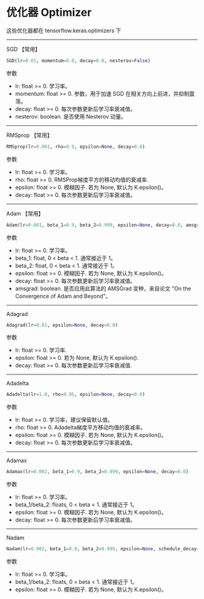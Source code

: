 # 优化器 Optimizer

这些优化器都在 tensorflow.keras.optimizers 下

---------------

SGD 【常用】
```python
SGD(lr=0.01, momentum=0.0, decay=0.0, nesterov=False)
```
参数  
* lr: float >= 0. 学习率。
* momentum: float >= 0. 参数，用于加速 SGD 在相关方向上前进，并抑制震荡。
* decay: float >= 0. 每次参数更新后学习率衰减值。
* nesterov: boolean. 是否使用 Nesterov 动量。

-----------------

RMSprop 【常用】
```python
RMSprop(lr=0.001, rho=0.9, epsilon=None, decay=0.0)
```
参数  
* lr: float >= 0. 学习率。
* rho: float >= 0. RMSProp梯度平方的移动均值的衰减率.
* epsilon: float >= 0. 模糊因子. 若为 None, 默认为 K.epsilon()。
* decay: float >= 0. 每次参数更新后学习率衰减值。

------------------

Adam 【常用】
```python
Adam(lr=0.001, beta_1=0.9, beta_2=0.999, epsilon=None, decay=0.0, amsgrad=False)
```
参数  
* lr: float >= 0. 学习率。
* beta_1: float, 0 < beta < 1. 通常接近于 1。
* beta_2: float, 0 < beta < 1. 通常接近于 1。
* epsilon: float >= 0. 模糊因子. 若为 None, 默认为 K.epsilon()。
* decay: float >= 0. 每次参数更新后学习率衰减值。
* amsgrad: boolean. 是否应用此算法的 AMSGrad 变种，来自论文 "On the Convergence of Adam and Beyond"。

--------------------

Adagrad
```python
Adagrad(lr=0.01, epsilon=None, decay=0.0)
```
参数  
* lr: float >= 0. 学习率.
* epsilon: float >= 0. 若为 None, 默认为 K.epsilon().
* decay: float >= 0. 每次参数更新后学习率衰减值.

---------------

Adadelta
```python
Adadelta(lr=1.0, rho=0.95, epsilon=None, decay=0.0)
```
参数  
* lr: float >= 0. 学习率，建议保留默认值。
* rho: float >= 0. Adadelta梯度平方移动均值的衰减率。 
* epsilon: float >= 0. 模糊因子. 若为 None, 默认为 K.epsilon()。
* decay: float >= 0. 每次参数更新后学习率衰减值。

------------

Adamax
```python
Adamax(lr=0.002, beta_1=0.9, beta_2=0.999, epsilon=None, decay=0.0)
```
参数  
* lr: float >= 0. 学习率。
* beta_1/beta_2: floats, 0 < beta < 1. 通常接近于 1。
* epsilon: float >= 0. 模糊因子. 若为 None, 默认为 K.epsilon()。
* decay: float >= 0. 每次参数更新后学习率衰减值。

--------------------

Nadam
```python
Nadam(lr=0.002, beta_1=0.9, beta_2=0.999, epsilon=None, schedule_decay=0.004)
```

参数  
* lr: float >= 0. 学习率。
* beta_1/beta_2: floats, 0 < beta < 1. 通常接近于 1。
* epsilon: float >= 0. 模糊因子. 若为 None, 默认为 K.epsilon()。





